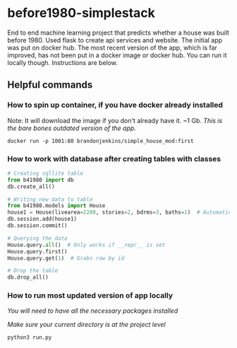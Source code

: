 # before1980-simplestack
End to end machine learning project that predicts whether a house was built before 1980. Used flask to create api services and website. The initial app was put on docker hub. The most recent version of the app, which is far improved, has not been put in a docker image or docker hub. You can run it locally though. Instructions are below.

## Helpful commands

### How to spin up container, if you have docker already installed

Note: It will download the image if you don't already have it. ~1 Gb.
_This is the bare bones outdated version of the app._

```
docker run -p 1001:80 brandonjenkins/simple_house_mod:first
```

### How to work with database after creating tables with classes
```python
# Creating sqllite table
from b41980 import db
db.create_all()

# Writing new data to table
from b41980.models import House
house1 = House(livearea=2200, stories=2, bdrms=3, baths=1)  # Automatically created id
db.session.add(house1)
db.session.commit()

# Querying the data
House.query.all()  # Only works if __repr__ is set
House.query.first()
House.query.get(1)  # Grabs row by id

# Drop the table
db.drop_all()
```

### How to run most updated version of app locally

_You will need to have all the necessary packages installed_

_Make sure your current directory is at the project level_

```
python3 run.py
```

